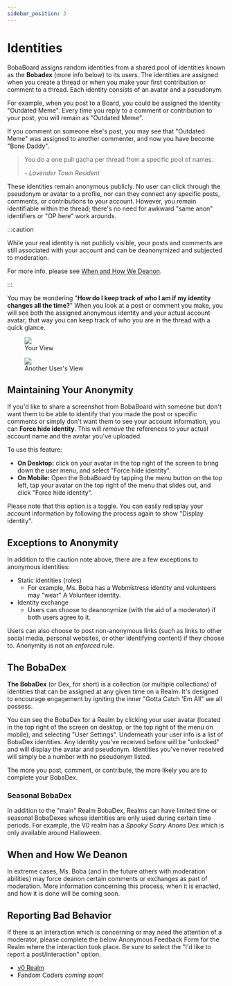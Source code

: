 ```yaml
---
sidebar_position: 3
---
```


# Identities

BobaBoard assigns random identities from a shared pool of identities known as the **Bobadex** (more info below) to its users. The identities are assigned when you create a thread or when you make your first contribution or comment to a thread. Each identity consists of an avatar and a pseudonym.

For example, when you post to a Board, you could be assigned the identity "Outdated Meme". Every time you reply to a comment or contribution to your post, you will remain as "Outdated Meme".

If you comment on someone else's post, you may see that "Outdated Meme" was assigned to another commenter, and now you have become "Bone Daddy".

<blockquote>You do a one pull gacha per thread from a specific pool of names.

<cite>- Lavender Town Resident</cite></blockquote>

These identities remain anonymous publicly. No user can click through the pseudonym or avatar to a profile, nor can they connect any specific posts, comments, or contributions to your account. However, you remain identifiable within the thread; there's no need for awkward "same anon" identifiers or "OP here" work arounds. 

:::caution

While your real identity is not publicly visible, your posts and comments are still associated with your account and can be deanonymized and subjected to moderation.

For more info, please see [When and How We Deanon](#when-and-how-we-deanon).

:::

You may be wondering "**How do I keep track of who I am if my identity changes all the time?**" When you look at a post or comment you make, you will see both the assigned anonymous identity and your actual account avatar; that way you can keep track of who you are in the thread with a quick glance.

<figure><img src="\img\userguide\youridentity.png" />
<figcaption>Your View</figcaption>
</figure>

<figure><img src="\img\userguide\otherusers.png" />
<figcaption>Another User's View</figcaption>
</figure>

## Maintaining Your Anonymity
If you'd like to share a screenshot from BobaBoard with someone but don't want them to be able to identify that you made the post or specific comments or simply don't want them to see your account information, you can **Force hide identity**. This will *remove* the references to your actual account name and the avatar you've uploaded.

To use this feature:

- **On Desktop:** click on your avatar in the top right of the screen to bring down the user menu, and select "Force hide identity".
- **On Mobile:** Open the BobaBoard by tapping the menu button on the top left, tap your avatar on the top right of the menu that slides out, and click "Force hide identity".

Please note that this option is a toggle. You can easily redisplay your account information by following the process again to show "Display identity".

## Exceptions to Anonymity
In addition to the caution note above, there are a few exceptions to anonymous identities:

- Static identities (roles)
    - For example, Ms. Boba has a Webmistress identity and volunteers may "wear" A Volunteer identity.
- Identity exchange
    - Users can choose to deanonymize (with the aid of a moderator) if both users agree to it.

Users can also choose to post non-anonymous links (such as links to other social media, personal websites, or other identifying content) if they choose to. Anonymity is not an *enforced* rule.

## The BobaDex
**The BobaDex** (or Dex, for short) is a collection (or multiple collections) of identities that can be assigned at any given time on a Realm. It's designed to encourage engagement by igniting the inner "Gotta Catch 'Em All" we all possess.

You can see the BobaDex for a Realm by clicking your user avatar (located in the top right of the screen on desktop, or the top right of the menu on mobile), and selecting "User Settings". Underneath your user info is a list of BobaDex identities. Any identity you've received before will be "unlocked" and will display the avatar and pseudonym. Identities you've never received will simply be a number with no pseudonym listed.

The more you post, comment, or contribute, the more likely you are to complete your BobaDex.

### Seasonal BobaDex
In addition to the "main" Realm BobaDex, Realms can have limited time or seasonal BobaDexes whose identities are only used during certain time periods. For example, the V0 realm has a *Spooky Scary Anons* Dex which is only available around Halloween.

## When and How We Deanon
In extreme cases, Ms. Boba (and in the future others with moderation abilities) may force deanon certain comments or exchanges as part of moderation. More information concerning this process, when it is enacted, and how it is done will be coming soon.

## Reporting Bad Behavior
If there is an interaction which is concerning or may need the attention of a moderator, please complete the below Anonymous Feedback Form for the Realm where the interaction took place. Be sure to select the "I'd like to report a post/interaction" option.

- [v0 Realm](https://docs.google.com/forms/d/e/1FAIpQLSfyMENg9eDNmRj-jIvIG5_ElJFwpGZ_VPvzAskarqu5kf0MSA/viewform)
- Fandom Coders *coming soon!*  <!-- ADD LINK -->